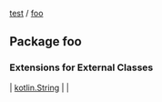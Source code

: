 [test](test/index) / [foo](test/foo/index)

## Package foo

### Extensions for External Classes

| [kotlin.String](test/foo/kotlin.-string/index) |  |

